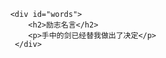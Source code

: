           <div id="words">
              <h2>励志名言</h2>
              <p>手中的剑已经替我做出了决定</p>
           </div>